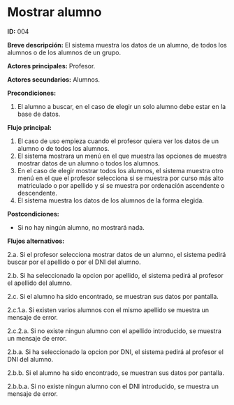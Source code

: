 # Mostrar alumno

**ID:** 004
 
**Breve descripción:** El sistema muestra los datos de un alumno, de todos los alumnos o de los alumnos de un grupo.

**Actores principales:** Profesor.
 
**Actores secundarios:** Alumnos.

**Precondiciones:**

1. El alumno a buscar, en el caso de elegir un solo alumno debe estar en la base de datos.

**Flujo principal:**
	
1. El caso de uso empieza cuando el profesor quiera ver los datos de un alumno o de todos los alumnos.
2. El sistema mostrara un menú en el que muestra las opciones de muestra mostrar datos de un alumno o todos los alumnos.
3. En el caso de elegir mostrar todos los alumnos, el sistema muestra otro menú en el que el profesor selecciona si se muestra por curso más alto matriculado o por apellido y si se muestra por ordenación ascendente o descendente.
4. El sistema muestra los datos de los alumnos de la forma elegida.

**Postcondiciones:**
	
* Si no hay ningún alumno, no mostrará nada.

**Flujos alternativos:**
	
2.a. Si el profesor selecciona mostrar datos de un alumno, el sistema pedirá buscar por el apellido o por el DNI del alumno.

2.b. Si ha seleccionado la opcion por apellido, el sistema pedirá al profesor el apellido del alumno.

2.c. Si el alumno ha sido encontrado, se muestran sus datos por pantalla.

2.c.1.a. Si existen varios alumnos con el mismo apellido se muestra un mensaje de error.

2.c.2.a. Si no existe ningun alumno con el apellido introducido, se muestra un mensaje de error.

2.b.a. Si ha seleccionado la opcion por DNI, el sistema pedirá al profesor el DNI del alumno.

2.b.b. Si el alumno ha sido encontrado, se muestran sus datos por pantalla.

2.b.b.a. Si no existe ningun alumno con el DNI introducido, se muestra un mensaje de error.